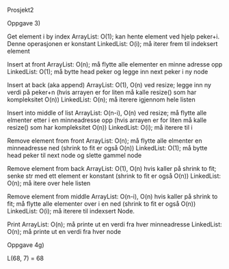 Prosjekt2

Oppgave 3)

Get element i by index
ArrayList:  O(1); kan hente element ved hjelp peker+i. Denne operasjonen er konstant
LinkedList: O(i); må iterer frem til indeksert element

Insert at front
ArrayList:  O(n); må flytte alle elementer en minne adresse opp
LinkedList: O(1); må bytte head peker og legge inn next peker i ny node

Insert at back (aka append)
ArrayList:  O(1), O(n) ved resize; legge inn ny verdi på peker+n (hvis arrayen er for liten må kalle resize() som har kompleksitet O(n))
LinkedList: O(n); må iterere igjennom hele listen

Insert into middle of list
ArrayList:  O(n-i), O(n) ved resize; må flytte alle elmenter etter i en minneadresse opp (hvis arrayen er for liten må kalle resize() som har kompleksitet O(n))
LinkedList: O(i); må iterere til i

Remove element from front
ArrayList:  O(n); må flytte alle elmenter en minneadresse ned (shrink to fit er også O(n))
LinkedList: O(1); må bytte head peker til next node og slette gammel node

Remove element from back
ArrayList:  O(1), O(n) hvis kaller på shrink to fit; senke str med ett element er konstant (shrink to fit er også O(n))
LinkedList: O(n); må itere over hele listen

Remove element from middle
ArrayList:  O(n-i), O(n) hvis kaller på shrink to fit; må flytte alle elementer over i en ned (shrink to fit er også O(n))
LinkedList: O(i); må iterere til indexsert Node.

Print
ArrayList:  O(n); må printe ut en verdi fra hver minneadresse
LinkedList: O(n); må printe ut en verdi fra hver node


Oppgave 4g)

L(68, 7) = 68
